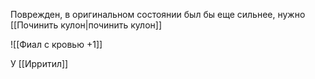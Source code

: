 Поврежден, в оригинальном состоянии был бы еще сильнее, нужно [[Починить кулон|починить кулон]]

![[Фиал с кровью +1]]

У [[Ирритил]]

